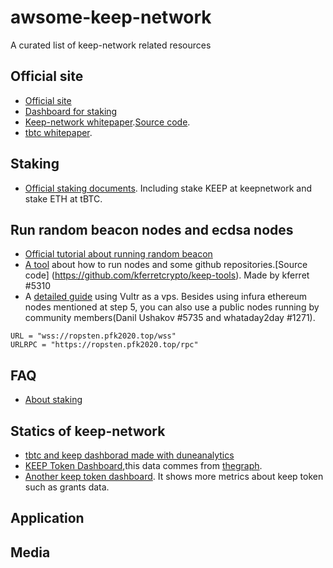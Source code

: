 # awsome-keep-network
A curated list of keep-network related resources
## Official site
- [Official site](https://keep.network)
- [Dashboard for staking](https://dashboard.keep.network)
- [Keep-network whitepaper](https://backend.keep.network/whitepaper).[Source code](https://github.com/keep-network/whitepaper).
- [tbtc whitepaper](https://docs.keep.network/tbtc/index.html).

## Staking
- [Official staking documents](https://keep-network.gitbook.io/staking-documentation/). Including stake KEEP at keepnetwork and stake ETH at tBTC.
## Run random beacon nodes and ecdsa nodes
- [Official tutorial about running random beacon](https://github.com/keep-network/keep-core/blob/master/docs/run-random-beacon.adoc)
- [A tool](https://keeptools.org/) about how to run nodes and some github repositories.[Source code] (https://github.com/kferretcrypto/keep-tools). Made by kferret
#5310
- A [detailed guide](https://medium.com/@nickgrego/step-by-step-guide-for-installing-both-ecdsa-beacon-nodes-on-vps-with-100-voucher-db930ab2a667) using Vultr as a vps. Besides using infura ethereum nodes mentioned at step 5, you can also use a public nodes running by community members(Danil Ushakov #5735 and whataday2day #1271).
```
URL = "wss://ropsten.pfk2020.top/wss"
URLRPC = "https://ropsten.pfk2020.top/rpc"
```
## FAQ
- [About staking](https://keep-network.gitbook.io/staking-documentation/help/faq)
## Statics of keep-network
- [tbtc and keep dashborad made with duneanalytics](https://explore.duneanalytics.com/dashboard/tbtc)
- [KEEP Token Dashboard](https://keepexplorer.com/),this data commes from [thegraph](https://thegraph.com/explorer/subgraph/suntzu93/keepnetwork).
- [Another keep token dashboard](https://keep-explorer.herokuapp.com/keep/blocks). It shows more metrics about keep token such as grants data.

## Application

## Media


